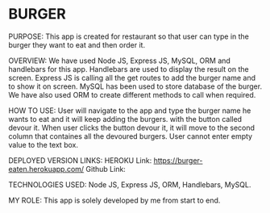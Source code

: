 # BURGER
PURPOSE: This app is created for restaurant so that user can type in the burger they want to eat and then order it.

OVERVIEW: We have used Node JS, Express JS, MySQL, ORM and handlebars for this app. Handlebars are used to display the result on the screen. Express JS is calling all the get routes to add the burger name and to show it on screen. MySQL has been used to store database of the burger. We have also used ORM to create different methods to call when required.

HOW TO USE: User will navigate to the app and type the burger name he wants to eat and it will keep adding the burgers. with the button called devour it. When user clicks the button devour it, it will move to the second column that containes all the devoured burgers. User cannot enter empty value to the text box.

DEPLOYED VERSION LINKS: HEROKU Link: https://burger-eaten.herokuapp.com/ Github Link: 

TECHNOLOGIES USED: Node JS, Express JS, ORM, Handlebars, MySQL.

MY ROLE: This app is solely developed by me from start to end.
